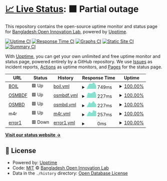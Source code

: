 # [📈 Live Status](https://BangladeshOpenInnovationLab.github.io/musical-telegram): <!--live status--> **🟧 Partial outage**

This repository contains the open-source uptime monitor and status page for [Bangladesh Open Innovation Lab](http://boiledbhoot.org), powered by [Upptime](https://github.com/upptime/upptime).

[![Uptime CI](https://github.com/BangladeshOpenInnovationLab/musical-telegram/workflows/Uptime%20CI/badge.svg)](https://github.com/BangladeshOpenInnovationLab/musical-telegram/actions?query=workflow%3A%22Uptime+CI%22)
[![Response Time CI](https://github.com/BangladeshOpenInnovationLab/musical-telegram/workflows/Response%20Time%20CI/badge.svg)](https://github.com/BangladeshOpenInnovationLab/musical-telegram/actions?query=workflow%3A%22Response+Time+CI%22)
[![Graphs CI](https://github.com/BangladeshOpenInnovationLab/musical-telegram/workflows/Graphs%20CI/badge.svg)](https://github.com/BangladeshOpenInnovationLab/musical-telegram/actions?query=workflow%3A%22Graphs+CI%22)
[![Static Site CI](https://github.com/BangladeshOpenInnovationLab/musical-telegram/workflows/Static%20Site%20CI/badge.svg)](https://github.com/BangladeshOpenInnovationLab/musical-telegram/actions?query=workflow%3A%22Static+Site+CI%22)
[![Summary CI](https://github.com/BangladeshOpenInnovationLab/musical-telegram/workflows/Summary%20CI/badge.svg)](https://github.com/BangladeshOpenInnovationLab/musical-telegram/actions?query=workflow%3A%22Summary+CI%22)

With [Upptime](https://upptime.js.org), you can get your own unlimited and free uptime monitor and status page, powered entirely by a GitHub repository. We use [Issues](https://github.com/BangladeshOpenInnovationLab/musical-telegram/issues) as incident reports, [Actions](https://github.com/BangladeshOpenInnovationLab/musical-telegram/actions) as uptime monitors, and [Pages](https://BangladeshOpenInnovationLab.github.io/musical-telegram) for the status page.

<!--start: status pages-->
<!-- This summary is generated by Upptime (https://github.com/upptime/upptime) -->
<!-- Do not edit this manually, your changes will be overwritten -->
<!-- prettier-ignore -->
| URL | Status | History | Response Time | Uptime |
| --- | ------ | ------- | ------------- | ------ |
| <img alt="" src="https://icons.duckduckgo.com/ip3/boiledbhoot.org.ico" height="13"> [BOIL](https://boiledbhoot.org/) | 🟩 Up | [boil.yml](https://github.com/BangladeshOpenInnovationLab/musical-telegram/commits/HEAD/history/boil.yml) | <details><summary><img alt="Response time graph" src="./graphs/boil/response-time-week.png" height="20"> 749ms</summary><br><a href="https://BangladeshOpenInnovationLab.github.io/musical-telegram/history/boil"><img alt="Response time 236" src="https://img.shields.io/endpoint?url=https%3A%2F%2Fraw.githubusercontent.com%2FBangladeshOpenInnovationLab%2Fmusical-telegram%2FHEAD%2Fapi%2Fboil%2Fresponse-time.json"></a><br><a href="https://BangladeshOpenInnovationLab.github.io/musical-telegram/history/boil"><img alt="24-hour response time 4015" src="https://img.shields.io/endpoint?url=https%3A%2F%2Fraw.githubusercontent.com%2FBangladeshOpenInnovationLab%2Fmusical-telegram%2FHEAD%2Fapi%2Fboil%2Fresponse-time-day.json"></a><br><a href="https://BangladeshOpenInnovationLab.github.io/musical-telegram/history/boil"><img alt="7-day response time 749" src="https://img.shields.io/endpoint?url=https%3A%2F%2Fraw.githubusercontent.com%2FBangladeshOpenInnovationLab%2Fmusical-telegram%2FHEAD%2Fapi%2Fboil%2Fresponse-time-week.json"></a><br><a href="https://BangladeshOpenInnovationLab.github.io/musical-telegram/history/boil"><img alt="30-day response time 340" src="https://img.shields.io/endpoint?url=https%3A%2F%2Fraw.githubusercontent.com%2FBangladeshOpenInnovationLab%2Fmusical-telegram%2FHEAD%2Fapi%2Fboil%2Fresponse-time-month.json"></a><br><a href="https://BangladeshOpenInnovationLab.github.io/musical-telegram/history/boil"><img alt="1-year response time 232" src="https://img.shields.io/endpoint?url=https%3A%2F%2Fraw.githubusercontent.com%2FBangladeshOpenInnovationLab%2Fmusical-telegram%2FHEAD%2Fapi%2Fboil%2Fresponse-time-year.json"></a></details> | <details><summary><a href="https://BangladeshOpenInnovationLab.github.io/musical-telegram/history/boil">100.00%</a></summary><a href="https://BangladeshOpenInnovationLab.github.io/musical-telegram/history/boil"><img alt="All-time uptime 99.96%" src="https://img.shields.io/endpoint?url=https%3A%2F%2Fraw.githubusercontent.com%2FBangladeshOpenInnovationLab%2Fmusical-telegram%2FHEAD%2Fapi%2Fboil%2Fuptime.json"></a><br><a href="https://BangladeshOpenInnovationLab.github.io/musical-telegram/history/boil"><img alt="24-hour uptime 100.00%" src="https://img.shields.io/endpoint?url=https%3A%2F%2Fraw.githubusercontent.com%2FBangladeshOpenInnovationLab%2Fmusical-telegram%2FHEAD%2Fapi%2Fboil%2Fuptime-day.json"></a><br><a href="https://BangladeshOpenInnovationLab.github.io/musical-telegram/history/boil"><img alt="7-day uptime 100.00%" src="https://img.shields.io/endpoint?url=https%3A%2F%2Fraw.githubusercontent.com%2FBangladeshOpenInnovationLab%2Fmusical-telegram%2FHEAD%2Fapi%2Fboil%2Fuptime-week.json"></a><br><a href="https://BangladeshOpenInnovationLab.github.io/musical-telegram/history/boil"><img alt="30-day uptime 100.00%" src="https://img.shields.io/endpoint?url=https%3A%2F%2Fraw.githubusercontent.com%2FBangladeshOpenInnovationLab%2Fmusical-telegram%2FHEAD%2Fapi%2Fboil%2Fuptime-month.json"></a><br><a href="https://BangladeshOpenInnovationLab.github.io/musical-telegram/history/boil"><img alt="1-year uptime 99.94%" src="https://img.shields.io/endpoint?url=https%3A%2F%2Fraw.githubusercontent.com%2FBangladeshOpenInnovationLab%2Fmusical-telegram%2FHEAD%2Fapi%2Fboil%2Fuptime-year.json"></a></details>
| <img alt="" src="https://icons.duckduckgo.com/ip3/osmbdf.org.ico" height="13"> [OSMBDF](https://osmbdf.org/) | 🟩 Up | [osmbdf.yml](https://github.com/BangladeshOpenInnovationLab/musical-telegram/commits/HEAD/history/osmbdf.yml) | <details><summary><img alt="Response time graph" src="./graphs/osmbdf/response-time-week.png" height="20"> 227ms</summary><br><a href="https://BangladeshOpenInnovationLab.github.io/musical-telegram/history/osmbdf"><img alt="Response time 232" src="https://img.shields.io/endpoint?url=https%3A%2F%2Fraw.githubusercontent.com%2FBangladeshOpenInnovationLab%2Fmusical-telegram%2FHEAD%2Fapi%2Fosmbdf%2Fresponse-time.json"></a><br><a href="https://BangladeshOpenInnovationLab.github.io/musical-telegram/history/osmbdf"><img alt="24-hour response time 243" src="https://img.shields.io/endpoint?url=https%3A%2F%2Fraw.githubusercontent.com%2FBangladeshOpenInnovationLab%2Fmusical-telegram%2FHEAD%2Fapi%2Fosmbdf%2Fresponse-time-day.json"></a><br><a href="https://BangladeshOpenInnovationLab.github.io/musical-telegram/history/osmbdf"><img alt="7-day response time 227" src="https://img.shields.io/endpoint?url=https%3A%2F%2Fraw.githubusercontent.com%2FBangladeshOpenInnovationLab%2Fmusical-telegram%2FHEAD%2Fapi%2Fosmbdf%2Fresponse-time-week.json"></a><br><a href="https://BangladeshOpenInnovationLab.github.io/musical-telegram/history/osmbdf"><img alt="30-day response time 233" src="https://img.shields.io/endpoint?url=https%3A%2F%2Fraw.githubusercontent.com%2FBangladeshOpenInnovationLab%2Fmusical-telegram%2FHEAD%2Fapi%2Fosmbdf%2Fresponse-time-month.json"></a><br><a href="https://BangladeshOpenInnovationLab.github.io/musical-telegram/history/osmbdf"><img alt="1-year response time 223" src="https://img.shields.io/endpoint?url=https%3A%2F%2Fraw.githubusercontent.com%2FBangladeshOpenInnovationLab%2Fmusical-telegram%2FHEAD%2Fapi%2Fosmbdf%2Fresponse-time-year.json"></a></details> | <details><summary><a href="https://BangladeshOpenInnovationLab.github.io/musical-telegram/history/osmbdf">100.00%</a></summary><a href="https://BangladeshOpenInnovationLab.github.io/musical-telegram/history/osmbdf"><img alt="All-time uptime 99.69%" src="https://img.shields.io/endpoint?url=https%3A%2F%2Fraw.githubusercontent.com%2FBangladeshOpenInnovationLab%2Fmusical-telegram%2FHEAD%2Fapi%2Fosmbdf%2Fuptime.json"></a><br><a href="https://BangladeshOpenInnovationLab.github.io/musical-telegram/history/osmbdf"><img alt="24-hour uptime 100.00%" src="https://img.shields.io/endpoint?url=https%3A%2F%2Fraw.githubusercontent.com%2FBangladeshOpenInnovationLab%2Fmusical-telegram%2FHEAD%2Fapi%2Fosmbdf%2Fuptime-day.json"></a><br><a href="https://BangladeshOpenInnovationLab.github.io/musical-telegram/history/osmbdf"><img alt="7-day uptime 100.00%" src="https://img.shields.io/endpoint?url=https%3A%2F%2Fraw.githubusercontent.com%2FBangladeshOpenInnovationLab%2Fmusical-telegram%2FHEAD%2Fapi%2Fosmbdf%2Fuptime-week.json"></a><br><a href="https://BangladeshOpenInnovationLab.github.io/musical-telegram/history/osmbdf"><img alt="30-day uptime 100.00%" src="https://img.shields.io/endpoint?url=https%3A%2F%2Fraw.githubusercontent.com%2FBangladeshOpenInnovationLab%2Fmusical-telegram%2FHEAD%2Fapi%2Fosmbdf%2Fuptime-month.json"></a><br><a href="https://BangladeshOpenInnovationLab.github.io/musical-telegram/history/osmbdf"><img alt="1-year uptime 100.00%" src="https://img.shields.io/endpoint?url=https%3A%2F%2Fraw.githubusercontent.com%2FBangladeshOpenInnovationLab%2Fmusical-telegram%2FHEAD%2Fapi%2Fosmbdf%2Fuptime-year.json"></a></details>
| <img alt="" src="https://icons.duckduckgo.com/ip3/osmbd.org.ico" height="13"> [OSMBD](https://osmbd.org/) | 🟩 Up | [osmbd.yml](https://github.com/BangladeshOpenInnovationLab/musical-telegram/commits/HEAD/history/osmbd.yml) | <details><summary><img alt="Response time graph" src="./graphs/osmbd/response-time-week.png" height="20"> 227ms</summary><br><a href="https://BangladeshOpenInnovationLab.github.io/musical-telegram/history/osmbd"><img alt="Response time 238" src="https://img.shields.io/endpoint?url=https%3A%2F%2Fraw.githubusercontent.com%2FBangladeshOpenInnovationLab%2Fmusical-telegram%2FHEAD%2Fapi%2Fosmbd%2Fresponse-time.json"></a><br><a href="https://BangladeshOpenInnovationLab.github.io/musical-telegram/history/osmbd"><img alt="24-hour response time 255" src="https://img.shields.io/endpoint?url=https%3A%2F%2Fraw.githubusercontent.com%2FBangladeshOpenInnovationLab%2Fmusical-telegram%2FHEAD%2Fapi%2Fosmbd%2Fresponse-time-day.json"></a><br><a href="https://BangladeshOpenInnovationLab.github.io/musical-telegram/history/osmbd"><img alt="7-day response time 227" src="https://img.shields.io/endpoint?url=https%3A%2F%2Fraw.githubusercontent.com%2FBangladeshOpenInnovationLab%2Fmusical-telegram%2FHEAD%2Fapi%2Fosmbd%2Fresponse-time-week.json"></a><br><a href="https://BangladeshOpenInnovationLab.github.io/musical-telegram/history/osmbd"><img alt="30-day response time 220" src="https://img.shields.io/endpoint?url=https%3A%2F%2Fraw.githubusercontent.com%2FBangladeshOpenInnovationLab%2Fmusical-telegram%2FHEAD%2Fapi%2Fosmbd%2Fresponse-time-month.json"></a><br><a href="https://BangladeshOpenInnovationLab.github.io/musical-telegram/history/osmbd"><img alt="1-year response time 217" src="https://img.shields.io/endpoint?url=https%3A%2F%2Fraw.githubusercontent.com%2FBangladeshOpenInnovationLab%2Fmusical-telegram%2FHEAD%2Fapi%2Fosmbd%2Fresponse-time-year.json"></a></details> | <details><summary><a href="https://BangladeshOpenInnovationLab.github.io/musical-telegram/history/osmbd">100.00%</a></summary><a href="https://BangladeshOpenInnovationLab.github.io/musical-telegram/history/osmbd"><img alt="All-time uptime 99.96%" src="https://img.shields.io/endpoint?url=https%3A%2F%2Fraw.githubusercontent.com%2FBangladeshOpenInnovationLab%2Fmusical-telegram%2FHEAD%2Fapi%2Fosmbd%2Fuptime.json"></a><br><a href="https://BangladeshOpenInnovationLab.github.io/musical-telegram/history/osmbd"><img alt="24-hour uptime 100.00%" src="https://img.shields.io/endpoint?url=https%3A%2F%2Fraw.githubusercontent.com%2FBangladeshOpenInnovationLab%2Fmusical-telegram%2FHEAD%2Fapi%2Fosmbd%2Fuptime-day.json"></a><br><a href="https://BangladeshOpenInnovationLab.github.io/musical-telegram/history/osmbd"><img alt="7-day uptime 100.00%" src="https://img.shields.io/endpoint?url=https%3A%2F%2Fraw.githubusercontent.com%2FBangladeshOpenInnovationLab%2Fmusical-telegram%2FHEAD%2Fapi%2Fosmbd%2Fuptime-week.json"></a><br><a href="https://BangladeshOpenInnovationLab.github.io/musical-telegram/history/osmbd"><img alt="30-day uptime 100.00%" src="https://img.shields.io/endpoint?url=https%3A%2F%2Fraw.githubusercontent.com%2FBangladeshOpenInnovationLab%2Fmusical-telegram%2FHEAD%2Fapi%2Fosmbd%2Fuptime-month.json"></a><br><a href="https://BangladeshOpenInnovationLab.github.io/musical-telegram/history/osmbd"><img alt="1-year uptime 99.94%" src="https://img.shields.io/endpoint?url=https%3A%2F%2Fraw.githubusercontent.com%2FBangladeshOpenInnovationLab%2Fmusical-telegram%2FHEAD%2Fapi%2Fosmbd%2Fuptime-year.json"></a></details>
| <img alt="" src="https://icons.duckduckgo.com/ip3/null.ico" height="13"> m4r | 🟩 Up | [m4r.yml](https://github.com/BangladeshOpenInnovationLab/musical-telegram/commits/HEAD/history/m4r.yml) | <details><summary><img alt="Response time graph" src="./graphs/m4r/response-time-week.png" height="20"> 257ms</summary><br><a href="https://BangladeshOpenInnovationLab.github.io/musical-telegram/history/m4r"><img alt="Response time 208" src="https://img.shields.io/endpoint?url=https%3A%2F%2Fraw.githubusercontent.com%2FBangladeshOpenInnovationLab%2Fmusical-telegram%2FHEAD%2Fapi%2Fm4r%2Fresponse-time.json"></a><br><a href="https://BangladeshOpenInnovationLab.github.io/musical-telegram/history/m4r"><img alt="24-hour response time 372" src="https://img.shields.io/endpoint?url=https%3A%2F%2Fraw.githubusercontent.com%2FBangladeshOpenInnovationLab%2Fmusical-telegram%2FHEAD%2Fapi%2Fm4r%2Fresponse-time-day.json"></a><br><a href="https://BangladeshOpenInnovationLab.github.io/musical-telegram/history/m4r"><img alt="7-day response time 257" src="https://img.shields.io/endpoint?url=https%3A%2F%2Fraw.githubusercontent.com%2FBangladeshOpenInnovationLab%2Fmusical-telegram%2FHEAD%2Fapi%2Fm4r%2Fresponse-time-week.json"></a><br><a href="https://BangladeshOpenInnovationLab.github.io/musical-telegram/history/m4r"><img alt="30-day response time 231" src="https://img.shields.io/endpoint?url=https%3A%2F%2Fraw.githubusercontent.com%2FBangladeshOpenInnovationLab%2Fmusical-telegram%2FHEAD%2Fapi%2Fm4r%2Fresponse-time-month.json"></a><br><a href="https://BangladeshOpenInnovationLab.github.io/musical-telegram/history/m4r"><img alt="1-year response time 205" src="https://img.shields.io/endpoint?url=https%3A%2F%2Fraw.githubusercontent.com%2FBangladeshOpenInnovationLab%2Fmusical-telegram%2FHEAD%2Fapi%2Fm4r%2Fresponse-time-year.json"></a></details> | <details><summary><a href="https://BangladeshOpenInnovationLab.github.io/musical-telegram/history/m4r">100.00%</a></summary><a href="https://BangladeshOpenInnovationLab.github.io/musical-telegram/history/m4r"><img alt="All-time uptime 100.00%" src="https://img.shields.io/endpoint?url=https%3A%2F%2Fraw.githubusercontent.com%2FBangladeshOpenInnovationLab%2Fmusical-telegram%2FHEAD%2Fapi%2Fm4r%2Fuptime.json"></a><br><a href="https://BangladeshOpenInnovationLab.github.io/musical-telegram/history/m4r"><img alt="24-hour uptime 100.00%" src="https://img.shields.io/endpoint?url=https%3A%2F%2Fraw.githubusercontent.com%2FBangladeshOpenInnovationLab%2Fmusical-telegram%2FHEAD%2Fapi%2Fm4r%2Fuptime-day.json"></a><br><a href="https://BangladeshOpenInnovationLab.github.io/musical-telegram/history/m4r"><img alt="7-day uptime 100.00%" src="https://img.shields.io/endpoint?url=https%3A%2F%2Fraw.githubusercontent.com%2FBangladeshOpenInnovationLab%2Fmusical-telegram%2FHEAD%2Fapi%2Fm4r%2Fuptime-week.json"></a><br><a href="https://BangladeshOpenInnovationLab.github.io/musical-telegram/history/m4r"><img alt="30-day uptime 100.00%" src="https://img.shields.io/endpoint?url=https%3A%2F%2Fraw.githubusercontent.com%2FBangladeshOpenInnovationLab%2Fmusical-telegram%2FHEAD%2Fapi%2Fm4r%2Fuptime-month.json"></a><br><a href="https://BangladeshOpenInnovationLab.github.io/musical-telegram/history/m4r"><img alt="1-year uptime 100.00%" src="https://img.shields.io/endpoint?url=https%3A%2F%2Fraw.githubusercontent.com%2FBangladeshOpenInnovationLab%2Fmusical-telegram%2FHEAD%2Fapi%2Fm4r%2Fuptime-year.json"></a></details>
| <img alt="" src="https://icons.duckduckgo.com/ip3/idk.boiledbhoot.org.ico" height="13"> [error1](https://idk.boiledbhoot.org/) | 🟥 Down | [error1.yml](https://github.com/BangladeshOpenInnovationLab/musical-telegram/commits/HEAD/history/error1.yml) | <details><summary><img alt="Response time graph" src="./graphs/error1/response-time-week.png" height="20"> 0ms</summary><br><a href="https://BangladeshOpenInnovationLab.github.io/musical-telegram/history/error1"><img alt="Response time 0" src="https://img.shields.io/endpoint?url=https%3A%2F%2Fraw.githubusercontent.com%2FBangladeshOpenInnovationLab%2Fmusical-telegram%2FHEAD%2Fapi%2Ferror1%2Fresponse-time.json"></a><br><a href="https://BangladeshOpenInnovationLab.github.io/musical-telegram/history/error1"><img alt="24-hour response time 0" src="https://img.shields.io/endpoint?url=https%3A%2F%2Fraw.githubusercontent.com%2FBangladeshOpenInnovationLab%2Fmusical-telegram%2FHEAD%2Fapi%2Ferror1%2Fresponse-time-day.json"></a><br><a href="https://BangladeshOpenInnovationLab.github.io/musical-telegram/history/error1"><img alt="7-day response time 0" src="https://img.shields.io/endpoint?url=https%3A%2F%2Fraw.githubusercontent.com%2FBangladeshOpenInnovationLab%2Fmusical-telegram%2FHEAD%2Fapi%2Ferror1%2Fresponse-time-week.json"></a><br><a href="https://BangladeshOpenInnovationLab.github.io/musical-telegram/history/error1"><img alt="30-day response time 0" src="https://img.shields.io/endpoint?url=https%3A%2F%2Fraw.githubusercontent.com%2FBangladeshOpenInnovationLab%2Fmusical-telegram%2FHEAD%2Fapi%2Ferror1%2Fresponse-time-month.json"></a><br><a href="https://BangladeshOpenInnovationLab.github.io/musical-telegram/history/error1"><img alt="1-year response time 0" src="https://img.shields.io/endpoint?url=https%3A%2F%2Fraw.githubusercontent.com%2FBangladeshOpenInnovationLab%2Fmusical-telegram%2FHEAD%2Fapi%2Ferror1%2Fresponse-time-year.json"></a></details> | <details><summary><a href="https://BangladeshOpenInnovationLab.github.io/musical-telegram/history/error1">100.00%</a></summary><a href="https://BangladeshOpenInnovationLab.github.io/musical-telegram/history/error1"><img alt="All-time uptime 99.53%" src="https://img.shields.io/endpoint?url=https%3A%2F%2Fraw.githubusercontent.com%2FBangladeshOpenInnovationLab%2Fmusical-telegram%2FHEAD%2Fapi%2Ferror1%2Fuptime.json"></a><br><a href="https://BangladeshOpenInnovationLab.github.io/musical-telegram/history/error1"><img alt="24-hour uptime 100.00%" src="https://img.shields.io/endpoint?url=https%3A%2F%2Fraw.githubusercontent.com%2FBangladeshOpenInnovationLab%2Fmusical-telegram%2FHEAD%2Fapi%2Ferror1%2Fuptime-day.json"></a><br><a href="https://BangladeshOpenInnovationLab.github.io/musical-telegram/history/error1"><img alt="7-day uptime 100.00%" src="https://img.shields.io/endpoint?url=https%3A%2F%2Fraw.githubusercontent.com%2FBangladeshOpenInnovationLab%2Fmusical-telegram%2FHEAD%2Fapi%2Ferror1%2Fuptime-week.json"></a><br><a href="https://BangladeshOpenInnovationLab.github.io/musical-telegram/history/error1"><img alt="30-day uptime 100.00%" src="https://img.shields.io/endpoint?url=https%3A%2F%2Fraw.githubusercontent.com%2FBangladeshOpenInnovationLab%2Fmusical-telegram%2FHEAD%2Fapi%2Ferror1%2Fuptime-month.json"></a><br><a href="https://BangladeshOpenInnovationLab.github.io/musical-telegram/history/error1"><img alt="1-year uptime 100.00%" src="https://img.shields.io/endpoint?url=https%3A%2F%2Fraw.githubusercontent.com%2FBangladeshOpenInnovationLab%2Fmusical-telegram%2FHEAD%2Fapi%2Ferror1%2Fuptime-year.json"></a></details>

<!--end: status pages-->

[**Visit our status website →**](https://BangladeshOpenInnovationLab.github.io/musical-telegram)

## 📄 License

- Powered by: [Upptime](https://github.com/upptime/upptime)
- Code: [MIT](./LICENSE) © [Bangladesh Open Innovation Lab](http://boiledbhoot.org)
- Data in the `./history` directory: [Open Database License](https://opendatacommons.org/licenses/odbl/1-0/)
